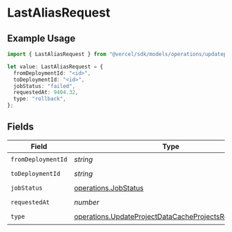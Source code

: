# LastAliasRequest

## Example Usage

```typescript
import { LastAliasRequest } from "@vercel/sdk/models/operations/updateprojectdatacache.js";

let value: LastAliasRequest = {
  fromDeploymentId: "<id>",
  toDeploymentId: "<id>",
  jobStatus: "failed",
  requestedAt: 9404.32,
  type: "rollback",
};
```

## Fields

| Field                                                                                                                          | Type                                                                                                                           | Required                                                                                                                       | Description                                                                                                                    |
| ------------------------------------------------------------------------------------------------------------------------------ | ------------------------------------------------------------------------------------------------------------------------------ | ------------------------------------------------------------------------------------------------------------------------------ | ------------------------------------------------------------------------------------------------------------------------------ |
| `fromDeploymentId`                                                                                                             | *string*                                                                                                                       | :heavy_check_mark:                                                                                                             | N/A                                                                                                                            |
| `toDeploymentId`                                                                                                               | *string*                                                                                                                       | :heavy_check_mark:                                                                                                             | N/A                                                                                                                            |
| `jobStatus`                                                                                                                    | [operations.JobStatus](../../models/operations/jobstatus.md)                                                                   | :heavy_check_mark:                                                                                                             | N/A                                                                                                                            |
| `requestedAt`                                                                                                                  | *number*                                                                                                                       | :heavy_check_mark:                                                                                                             | N/A                                                                                                                            |
| `type`                                                                                                                         | [operations.UpdateProjectDataCacheProjectsResponseType](../../models/operations/updateprojectdatacacheprojectsresponsetype.md) | :heavy_check_mark:                                                                                                             | N/A                                                                                                                            |